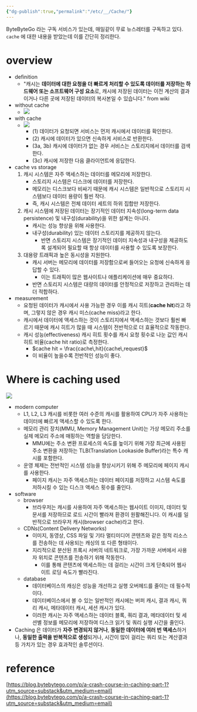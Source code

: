 ```yaml
---
{"dg-publish":true,"permalink":"/etc/__/Cache/"}
---
```



ByteByteGo 라는 구독 서비스가 있는데, 매일같이 무료 뉴스레터를 구독하고 있다. `cache` 에 대한 내용을 받았는데 이를 간단히 정리한다.

# overview
- definition
	- "캐시는 **데이터에 대한 요청을 더 빠르게 처리할 수 있도록 데이터를 저장하는 하드웨어 또는 소프트웨어 구성 요소**로, 캐시에 저장된 데이터는 이전 계산의 결과이거나 다른 곳에 저장된 데이터의 복사본일 수 있습니다." from wiki
- without cache
	- ![](https://i.imgur.com/YAfIxl4.png)
- with cache
	- ![](https://i.imgur.com/sIxCMy5.png)
		- (1) 데이터가 요청되면 서비스는 먼저 캐시에서 데이터를 확인한다.
		- (2) 캐시에 데이터가 있으면 신속하게 서비스로 반환한다.
		- (3a, 3b) 캐시에 데이터가 없는 경우 서비스는 스토리지에서 데이터를 검색한다.
		- (3c) 캐시에 저장한 다음 클라이언트에 응답한다.
- cache vs storage
	1. 캐시 시스템은 자주 액세스하는 데이터를 메모리에 저장한다.
		- 스토리지 시스템은 디스크에 데이터를 저장한다.
		- 메모리는 디스크보다 비싸기 때문에 캐시 시스템은 일반적으로 스토리지 시스템보다 데이터 용량이 훨씬 작다.
		- 즉, 캐시 시스템은 전체 데이터 세트의 하위 집합만 저장한다.
	2. 캐시 시스템에 저장된 데이터는 장기적인 데이터 지속성(long-term data persistence) 및 내구성(durability)을 위한 설계는 아니다.
		- 캐시는 성능 향상을 위해 사용한다.
		- 내구성(durability) 있는 데이터 스토리지를 제공하지 않는다. 
			- 반면 스토리지 시스템은 장기적인 데이터 지속성과 내구성을 제공하도록 설계되어 필요할 때 항상 데이터를 사용할 수 있도록 보장한다.
	3. 대용량 트래픽과 높은 동시성을 지원한다.
		- 캐시 서버는 메모리에 데이터를 저장함으로써 들어오는 요청에 신속하게 응답할 수 있다.
			- 이는 트래픽이 많은 웹사이트나 애플리케이션에 매우 중요하다.
		- 반면 스토리지 시스템은 대량의 데이터를 안정적으로 저장하고 관리하는 데 더 적합하다.
- measurement
	- 요청된 데이터가 캐시에서 사용 가능한 경우 이를 캐시 히트(**cache hit**)라고 하며, 그렇지 않은 경우 캐시 미스(cache miss)라고 한다.
	- 캐시에서 데이터에 액세스하는 것이 스토리지에서 액세스하는 것보다 훨씬 빠르기 때문에 캐시 히트가 많을 때 시스템이 전반적으로 더 효율적으로 작동한다.
	- 캐시 성능(effectiveness) 캐시 히트 횟수를 캐시 요청 횟수로 나눈 값인 캐시 히트 비율(cache hit ratio)로 측정한다.
		- $cache hit = \frac{cache\,hit}{cache\,request}$
		- 이 비율이 높을수록 전반적인 성능이 좋다.

# Where is caching used
![](https://i.imgur.com/5ceP7gU.png)
- modern computer
	- L1, L2, L3 캐시를 비롯한 여러 수준의 캐시를 활용하여 CPU가 자주 사용하는 데이터에 빠르게 액세스할 수 있도록 한다.
	- 메모리 관리 장치(MMU, Memory Management Unit)는 가상 메모리 주소를 실제 메모리 주소에 매핑하는 역할을 담당한다.
		- MMU에는 주소 변환 프로세스의 속도를 높이기 위해 가장 최근에 사용된 주소 변환을 저장하는 TLB(Translation Lookaside Buffer)라는 특수 캐시를 포함한다.
	- 운영 체제는 전반적인 시스템 성능을 향상시키기 위해 주 메모리에 페이지 캐시를 사용한다.
		- 페이지 캐시는 자주 액세스하는 데이터 페이지를 저장하고 시스템 속도를 저하시킬 수 있는 디스크 액세스 횟수를 줄인다.
- software
	- browser
		- 브라우저는 캐시를 사용하여 자주 액세스하는 웹사이트 이미지, 데이터 및 문서를 저장하므로 로드 시간이 빨라져 환경이 원활해진니다. 이 캐시를 일반적으로 브라우저 캐시(browser cache)라고 한다.
	- CDNs(Content Delivery Networks)
		- 이미지, 동영상, CSS 파일 및 기타 멀티미디어 콘텐츠와 같은 정적 리소스를 전송하는 데 사용되는 캐싱의 또 다른 형태이다.
		- 지리적으로 분산된 프록시 서버의 네트워크로, 가장 가까운 서버에서 사용자 위치로 콘텐츠를 전송하기 위해 작동한다.
			- 이를 통해 콘텐츠에 액세스하는 데 걸리는 시간이 크게 단축되어 웹사이트 로딩 속도가 빨라진다.
	- database
		- 데이터베이스의 캐싱은 성능을 개선하고 실행 오버헤드를 줄이는 데 필수적이다.
		- 데이터베이스에서 볼 수 있는 일반적인 캐시에는 버퍼 캐시, 결과 캐시, 쿼리 캐시, 메타데이터 캐시, 세션 캐시가 있다.
		- 이러한 캐시는 자주 액세스하는 데이터 블록, 쿼리 결과, 메타데이터 및 세션별 정보를 메모리에 저장하여 디스크 읽기 및 쿼리 실행 시간을 줄인다.
- Caching 은 데이터가 **자주 변경되지 않거나**, **동일한 데이터에 여러 번 액세스**하거나, **동일한 출력을 반복적으로 생성**되거나, 시간이 많이 걸리는 쿼리 또는 계산결과 등 가치가 있는 경우 효과적인 솔루션이다.

# reference

[https://blog.bytebytego.com/p/a-crash-course-in-caching-part-1?utm_source=substack&utm_medium=email](https://blog.bytebytego.com/p/a-crash-course-in-caching-part-1?utm_source=substack&utm_medium=email)